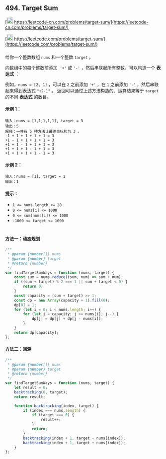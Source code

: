 ## 494. Target Sum

[<img src="https://static.leetcode-cn.com/cn-mono-assets/production/assets/logo-dark-cn.c42314a8.svg" height="20" /> https://leetcode-cn.com/problems/target-sum/](https://leetcode-cn.com/problems/target-sum/)

[<img src="https://assets.leetcode.com/static_assets/public/webpack_bundles/images/logo-dark.e99485d9b.svg" height="20"/> https://leetcode.com/problems/target-sum/](https://leetcode.com/problems/target-sum/)

###

给你一个整数数组 `nums` 和一个整数 `target` 。

向数组中的每个整数前添加  `'+'` 或 `'-'` ，然后串联起所有整数，可以构造一个 **表达式** ：

例如，`nums = [2, 1]` ，可以在 `2` 之前添加 `'+'` ，在 `1` 之前添加 `'-'` ，然后串联起来得到表达式 `"+2-1"` 。
返回可以通过上述方法构造的、运算结果等于 `target` 的不同 **表达式** 的数目。

#### 示例 1：

```
输入：nums = [1,1,1,1,1], target = 3
输出：5
解释：一共有 5 种方法让最终目标和为 3 。
-1 + 1 + 1 + 1 + 1 = 3
+1 - 1 + 1 + 1 + 1 = 3
+1 + 1 - 1 + 1 + 1 = 3
+1 + 1 + 1 - 1 + 1 = 3
+1 + 1 + 1 + 1 - 1 = 3
```

#### 示例 2：

```
输入：nums = [1], target = 1
输出：1
```

#### 提示：

-   `1 <= nums.length <= 20`
-   `0 <= nums[i] <= 1000`
-   `0 <= sum(nums[i]) <= 1000`
-   `-1000 <= target <= 1000`

#

#### 方法一：动态规划

```js
/**
 * @param {number[]} nums
 * @param {number} target
 * @return {number}
 */
var findTargetSumWays = function (nums, target) {
    const sum = nums.reduce((sum, num) => sum + num);
    if ((sum + target) % 2 === 1 || sum + target < 0) {
        return 0;
    }
    const capacity = (sum + target) >> 1;
    const dp = new Array(capacity + 1).fill(0);
    dp[0] = 1;
    for (let i = 0; i < nums.length; i++) {
        for (let j = capacity; j >= nums[i]; j--) {
            dp[j] = dp[j] + dp[j - nums[i]];
        }
    }
    return dp[capacity];
};
```

#### 方法二：回溯

```js
/**
 * @param {number[]} nums
 * @param {number} target
 * @return {number}
 */
var findTargetSumWays = function (nums, target) {
    let result = 0;
    backtracking(0, target);
    return result;

    function backtracking(index, target) {
        if (index === nums.length) {
            if (target === 0) {
                result++;
            }
            return;
        }
        backtracking(index + 1, target - nums[index]);
        backtracking(index + 1, target + nums[index]);
    }
};
```
